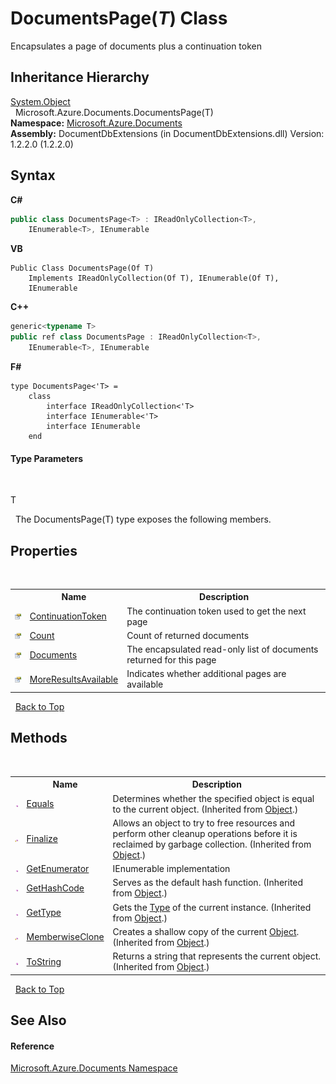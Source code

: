 # DocumentsPage(*T*) Class
 

Encapsulates a page of documents plus a continuation token


## Inheritance Hierarchy
<a href="http://msdn2.microsoft.com/en-us/library/e5kfa45b" target="_blank">System.Object</a><br />&nbsp;&nbsp;Microsoft.Azure.Documents.DocumentsPage(T)<br />
**Namespace:**&nbsp;<a href="856b2e23-9c8b-2618-f913-67d85d500616">Microsoft.Azure.Documents</a><br />**Assembly:**&nbsp;DocumentDbExtensions (in DocumentDbExtensions.dll) Version: 1.2.2.0 (1.2.2.0)

## Syntax

**C#**<br />
``` C#
public class DocumentsPage<T> : IReadOnlyCollection<T>, 
	IEnumerable<T>, IEnumerable

```

**VB**<br />
``` VB
Public Class DocumentsPage(Of T)
	Implements IReadOnlyCollection(Of T), IEnumerable(Of T), 
	IEnumerable
```

**C++**<br />
``` C++
generic<typename T>
public ref class DocumentsPage : IReadOnlyCollection<T>, 
	IEnumerable<T>, IEnumerable
```

**F#**<br />
``` F#
type DocumentsPage<'T> =  
    class
        interface IReadOnlyCollection<'T>
        interface IEnumerable<'T>
        interface IEnumerable
    end
```


#### Type Parameters
&nbsp;<dl><dt>T</dt><dd /></dl>&nbsp;
The DocumentsPage(T) type exposes the following members.


## Properties
&nbsp;<table><tr><th></th><th>Name</th><th>Description</th></tr><tr><td>![Public property](media/pubproperty.gif "Public property")</td><td><a href="7b43397e-7d18-6ba3-a10d-8b34d2f41433">ContinuationToken</a></td><td>
The continuation token used to get the next page</td></tr><tr><td>![Public property](media/pubproperty.gif "Public property")</td><td><a href="3dea6a69-1cfd-45be-51a0-954059c50761">Count</a></td><td>
Count of returned documents</td></tr><tr><td>![Public property](media/pubproperty.gif "Public property")</td><td><a href="7a335632-d0f4-95b0-b642-cd3f0a4cd4ce">Documents</a></td><td>
The encapsulated read-only list of documents returned for this page</td></tr><tr><td>![Public property](media/pubproperty.gif "Public property")</td><td><a href="c335bcad-b0f1-e9e3-b32f-910819678064">MoreResultsAvailable</a></td><td>
Indicates whether additional pages are available</td></tr></table>&nbsp;
<a href="#documentspage(*t*)-class">Back to Top</a>

## Methods
&nbsp;<table><tr><th></th><th>Name</th><th>Description</th></tr><tr><td>![Public method](media/pubmethod.gif "Public method")</td><td><a href="http://msdn2.microsoft.com/en-us/library/bsc2ak47" target="_blank">Equals</a></td><td>
Determines whether the specified object is equal to the current object.
 (Inherited from <a href="http://msdn2.microsoft.com/en-us/library/e5kfa45b" target="_blank">Object</a>.)</td></tr><tr><td>![Protected method](media/protmethod.gif "Protected method")</td><td><a href="http://msdn2.microsoft.com/en-us/library/4k87zsw7" target="_blank">Finalize</a></td><td>
Allows an object to try to free resources and perform other cleanup operations before it is reclaimed by garbage collection.
 (Inherited from <a href="http://msdn2.microsoft.com/en-us/library/e5kfa45b" target="_blank">Object</a>.)</td></tr><tr><td>![Public method](media/pubmethod.gif "Public method")</td><td><a href="c2e7cc4a-9bce-0f34-e387-e56c8cfbf6f2">GetEnumerator</a></td><td>
IEnumerable implementation</td></tr><tr><td>![Public method](media/pubmethod.gif "Public method")</td><td><a href="http://msdn2.microsoft.com/en-us/library/zdee4b3y" target="_blank">GetHashCode</a></td><td>
Serves as the default hash function.
 (Inherited from <a href="http://msdn2.microsoft.com/en-us/library/e5kfa45b" target="_blank">Object</a>.)</td></tr><tr><td>![Public method](media/pubmethod.gif "Public method")</td><td><a href="http://msdn2.microsoft.com/en-us/library/dfwy45w9" target="_blank">GetType</a></td><td>
Gets the <a href="http://msdn2.microsoft.com/en-us/library/42892f65" target="_blank">Type</a> of the current instance.
 (Inherited from <a href="http://msdn2.microsoft.com/en-us/library/e5kfa45b" target="_blank">Object</a>.)</td></tr><tr><td>![Protected method](media/protmethod.gif "Protected method")</td><td><a href="http://msdn2.microsoft.com/en-us/library/57ctke0a" target="_blank">MemberwiseClone</a></td><td>
Creates a shallow copy of the current <a href="http://msdn2.microsoft.com/en-us/library/e5kfa45b" target="_blank">Object</a>.
 (Inherited from <a href="http://msdn2.microsoft.com/en-us/library/e5kfa45b" target="_blank">Object</a>.)</td></tr><tr><td>![Public method](media/pubmethod.gif "Public method")</td><td><a href="http://msdn2.microsoft.com/en-us/library/7bxwbwt2" target="_blank">ToString</a></td><td>
Returns a string that represents the current object.
 (Inherited from <a href="http://msdn2.microsoft.com/en-us/library/e5kfa45b" target="_blank">Object</a>.)</td></tr></table>&nbsp;
<a href="#documentspage(*t*)-class">Back to Top</a>

## See Also


#### Reference
<a href="856b2e23-9c8b-2618-f913-67d85d500616">Microsoft.Azure.Documents Namespace</a><br />